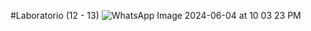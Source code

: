 #Laboratorio (12 - 13)
![WhatsApp Image 2024-06-04 at 10 03 23 PM](https://github.com/Miguel2314carvajal/Recoleccion_Basura/assets/151950810/a37b37a8-cbbb-4763-819c-335cca4acb7e)
